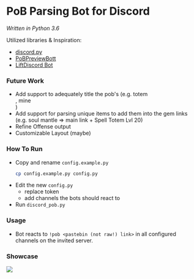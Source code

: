 # PoB Parsing Bot for Discord
*Written in Python 3.6*

Utilized libraries & Inspiration:
- [discord.py](https://github.com/Rapptz/discord.py)
- [PoBPreviewBott](https://github.com/aggixx/PoBPreviewBot)
- [LiftDiscord Bot](https://github.com/andreandersen/LiftDiscord/)

### Future Work
- Add support to adequately title the pob's (e.g. totem <main skill>, mine <main skill>)
- Add support for parsing unique items to add them into the gem links (e.g. soul mantle => main link + Spell Totem Lvl 20)
- Refine Offense output
- Customizable Layout (maybe)

### How To Run
- Copy and rename `config.example.py`
  ```bash
  cp config.example.py config.py
  ```
- Edit the new `config.py`
    - replace token
    - add channels the bots should react to
- Run `discord_pob.py`

### Usage
- Bot reacts to `!pob <pastebin (not raw!) link>` in all configured channels on the invited server.
### Showcase
![](https://cdn.discordapp.com/attachments/418758449954947076/419161884139454477/unknown.png)

